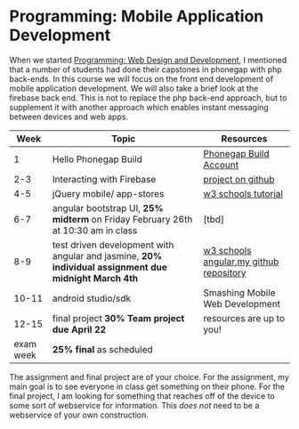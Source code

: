 Programming: Mobile Application Development
=================

When we started [Programming: Web Design and Development](PROG8020), I mentioned that a number of students had done their capstones in phonegap with php back-ends. In this course we will focus on the front end development of mobile application development. We will also take a brief look at the firebase back end. This is not to replace the php back-end approach, but to supplement it with another approach which enables instant messaging between devices and web apps.

|Week|Topic|Resources|
|---|---|---|
|1|Hello Phonegap Build| [Phonegap Build Account](https://build.phonegap.com/)|
|2-3|Interacting with Firebase|[project on github](https://github.com/rhildred/updatedsocketiochat)|
|4-5|jQuery mobile/ app-stores |[w3 schools tutorial](http://www.w3schools.com/jquerymobile/)|
|6-7|angular bootstrap UI, **25% midterm** on Friday February 26th at 10:30 am in class|[tbd]|
|8-9|test driven development with angular and jasmine,  **20% individual assignment due midnight March 4th**|[w3 schools angular](http://www.w3schools.com/angular/),[my github repository](https://github.com/rhildred/jasmineangulartdd)|
|10-11|android studio/sdk|Smashing Mobile Web Development|
|12-15|final project **30% Team project due April 22**|resources are up to you!|
|exam week| **25% final** as scheduled|

The assignment and final project are of your choice. For the assignment, my main goal is to see everyone in class get something on their phone. For the final project, I am looking for something that reaches off of the device to some sort of webservice for information. This *does not* need to be a webservice of your own construction.
